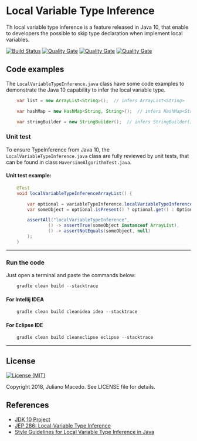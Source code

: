 # Local Variable Type Inference
Th local variable type inference is a feature released in Java 10, that enable to developers the possible to skip type declaration when implement local variables.

[![Build Status](https://travis-ci.org/macedoj/java-new-features.svg?branch=master)](https://travis-ci.org/macedoj/java-new-features/branches) 
[![Quality Gate](https://sonarcloud.io/api/project_badges/measure?project=macedoj_java-new-features&metric=alert_status)](https://sonarcloud.io/dashboard?id=macedoj_java-new-features)
[![Quality Gate](https://sonarcloud.io/api/project_badges/measure?project=macedoj_java-new-features&metric=coverage)](https://sonarcloud.io/dashboard?id=macedoj_java-new-features)
[![Quality Gate](https://sonarcloud.io/api/project_badges/measure?project=macedoj_java-new-features&metric=sqale_index)](https://sonarcloud.io/dashboard?id=macedoj_java-new-features)


## Code examples

The <code>LocalVariableTypeInference.java</code> class have some code examples to demonstrate 
the Java 10 capability to infer the local variable type.

```java
    var list = new ArrayList<String>();  // infers ArrayList<String>
```

```java
    var hashMap = new HashMap<String, String>();  // infers HashMap<String, String>
```

```java
    var stringBuilder = new StringBuilder();  // infers StringBuilder()
```

### Unit test

To ensure TypeInference from Java 10, the <code>LocalVariableTypeInference.java</code> class 
are fully reviewed by unit tests, that can be found in class <code>HaversineAlgorithmTest.java</code>.

#### Unit test example:
```java
    @Test
    void localVariableTypeInferenceArrayList() {

        var optional = variableTypeInference.localVariableTypeInferenceArrayList();
        var someObject = optional.isPresent() ? optional.get() : Optional.empty();

        assertAll("localVariableTypeInference",
                () -> assertTrue(someObject instanceof ArrayList),
                () -> assertNotEquals(someObject, null)
        );
    }
```

___
### Run the code

Just open a terminal and paste the commands below:

```gradle
    gradle clean build --stacktrace
```

#### For Intellij IDEA
```gradle
    gradle clean build cleanidea idea --stacktrace
```

#### For Eclipse IDE
```gradle
    gradle clean build cleaneclipse eclipse --stacktrace
```

___
## License

[![License (MIT)](https://img.shields.io/badge/license-MIT-brightgreen.svg?style=flat-square)](http://opensource.org/licenses/MIT)

Copyright 2018, Juliano Macedo.
See LICENSE file for details.

## References

* [JDK 10 Project](http://openjdk.java.net/projects/jdk/10/)
* [JEP 286: Local-Variable Type Inference](http://openjdk.java.net/jeps/286)
* [Style Guidelines for Local Variable Type Inference in Java](http://openjdk.java.net/projects/amber/LVTIstyle.html)

